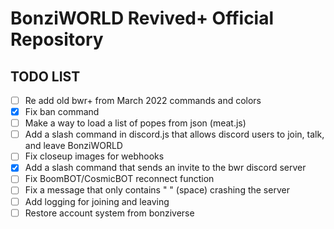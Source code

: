 # BonziWORLD Revived+ Official Repository
## TODO LIST
- [ ] Re add old bwr+ from March 2022 commands and colors
- [x] Fix ban command
- [ ] Make a way to load a list of popes from json (meat.js)
- [ ] Add a slash command in discord.js that allows discord users to join, talk, and leave BonziWORLD
- [ ] Fix closeup images for webhooks
- [x] Add a slash command that sends an invite to the bwr discord server
- [ ] Fix BoomBOT/CosmicBOT reconnect function
- [ ] Fix a message that only contains " " (space) crashing the server
- [ ] Add logging for joining and leaving
- [ ] Restore account system from bonziverse
